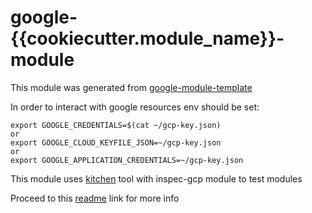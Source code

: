 # google-{{cookiecutter.module_name}}-module

This module was generated from [google-module-template](https://github.com/terraform-cloud-modules/google-module-template)

In order to interact with google resources env should be set:

```shell script
export GOOGLE_CREDENTIALS=$(cat ~/gcp-key.json)
or
export GOOGLE_CLOUD_KEYFILE_JSON=~/gcp-key.json
or 
export GOOGLE_APPLICATION_CREDENTIALS=~/gcp-key.json
```

This module uses [kitchen](https://kitchen.ci/) tool with inspec-gcp module to test modules

Proceed to this [readme](test/readme.md) link for more info
